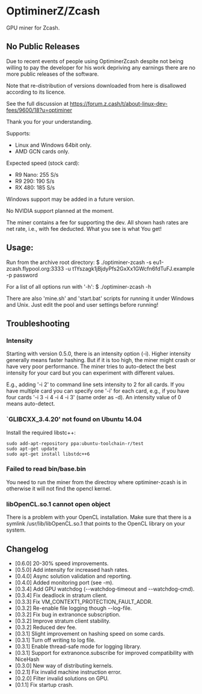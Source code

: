 # OptiminerZ/Zcash

GPU miner for Zcash.

<!---
## v0.6.0 (Beta)
[Download Linux 64bit](https://github.com/Optiminer/OptiminerZcash/raw/master/optiminer-zcash-0.6.0.tar.gz)

[Download Windows 64bit](https://github.com/Optiminer/OptiminerZcash/raw/master/optiminer-zcash-0.6.0.zip)
-->
## No Public Releases
Due to recent events of people using OptiminerZcash despite not being
willing to pay the developer for his work depriving any earnings there are
no more public releases of the software.

Note that re-distribution of versions downloaded from here is disallowed
according to its licence.

See the full discussion at https://forum.z.cash/t/about-linux-dev-fees/9600/18?u=optiminer

Thank you for your understanding.

Supports:
- Linux and Windows 64bit only.
- AMD GCN cards only.

Expected speed (stock card):
- R9 Nano: 255 S/s
- R9 290: 190 S/s
- RX 480: 185 S/s

Windows support may be added in a future version.

No NVIDIA support planned at the moment.

The miner contains a fee for supporting the dev. All shown hash rates are
net rate, i.e., with fee deducted. What you see is what You get!

## Usage:
Run from the archive root directory:
$ ./optiminer-zcash -s eu1-zcash.flypool.org:3333 -u t1Yszagk1jBjdyPfs2GxXx1GWcfn6fdTuFJ.example -p password

For a list of all options run with '-h':
$ ./optiminer-zcash -h

There are also 'mine.sh' and 'start.bat' scripts for running it under
Windows and Unix. Just edit the pool and user settings before running!

## Troubleshooting

### Intensity
Starting with version 0.5.0, there is an intensity option (-i). Higher
intensity generally means faster hashing. But if it is too high, the miner
might crash or have very poor performance. The miner tries to auto-detect
the best intensity for your card but you can experiment with different
values.

E.g., adding '-i 2' to command line sets intensity to 2 for all cards. If
you have multiple card you can specify one '-i' for each card, e.g., if you
have four cards '-i 3 -i 4 -i 4 -i 3' (same order as -d). An intensity value
of 0 means auto-detect.

### `GLIBCXX_3.4.20' not found on Ubuntu 14.04
Install the required libstc++:
```shell
sudo add-apt-repository ppa:ubuntu-toolchain-r/test 
sudo apt-get update
sudo apt-get install libstdc++6
```

### Failed to read bin/base.bin
You need to run the miner from the directroy where optiminer-zcash is in
otherwise it will not find the opencl kernel.

### libOpenCL.so.1 cannot open object
There is a problem with your OpenCL installation. Make sure that there is a
symlink /usr/lib/libOpenCL.so.1 that points to the OpenCL library on your
system.

## Changelog
- [0.6.0] 20-30% speed improvements.
- [0.5.0] Add intensity for increased hash rates.
- [0.4.0] Async solution validation and reporting.
- [0.4.0] Added monitoring port (see -m).
- [0.3.4] Add GPU watchdog (--watchdog-timeout and --watchdog-cmd).
- [0.3.4] Fix deadlock in stratum client.
- [0.3.3] Fix VM_CONTEXT1_PROTECTION_FAULT_ADDR.
- [0.3.2] Re-enable file logging though --log-file.
- [0.3.2] Fix bug in extranonce subscription.
- [0.3.2] Improve stratum client stability.
- [0.3.2] Reduced dev fee.
- [0.3.1] Slight improvement on hashing speed on some cards.
- [0.3.1] Turn off writing to log file.
- [0.3.1] Enable thread-safe mode for logging library.
- [0.3.1] Support for extranonce.subscribe for improved compatibility with
  NiceHash
- [0.3.0] New way of distributing kernels.
- [0.2.1] Fix invalid machine instruction error.
- [0.2.0] Filter invalid solutions on GPU.
- [0.1.1] Fix startup crash.
